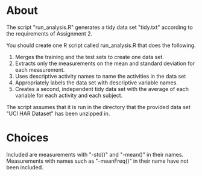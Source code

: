 # About

The script "run_analysis.R" generates a tidy data set "tidy.txt" according
to the requirements of Assignment 2.

You should create one R script called run_analysis.R that does the following. 
1. Merges the training and the test sets to create one data set.
2. Extracts only the measurements on the mean and standard deviation for each measurement. 
3. Uses descriptive activity names to name the activities in the data set
4. Appropriately labels the data set with descriptive variable names. 
5. Creates a second, independent tidy data set with the average of each variable for each activity and each subject. 

The script assumes that it is run in the directory that the provided data
set "UCI HAR Dataset" has been unzipped in.

# Choices

Included are measurements with "-std()" and "-mean()" in their names.
Measurements with names such as "-meanFreq()" in their name have not been
included.
